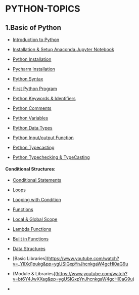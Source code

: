 # PYTHON-TOPICS
## 1.Basic of Python
* [Introduction to Python](https://www.youtube.com/watch?v=OZIRAavoGng&list=PLjVLYmrlmjGcQfNj_SLlLV4Ytf39f8BF7)

* [Installation & Setup Anaconda,Jupyter Notebook](https://www.youtube.com/watch?v=syijLJ3oQzU&pp=ygUuaW5zdGFsbGF0aW9uIHNldHVwIGFuYWNvbmRhIGp1cHl0ZXIgbm90ZWJvb2sgIA%3D%3D)

* [Python Installation](https://www.youtube.com/watch?v=fS1Lh5TwWN8&list=PLjVLYmrlmjGcQfNj_SLlLV4Ytf39f8BF7&index=2)

* [Pycharm Installation](https://www.youtube.com/watch?v=18oZPfHYfeE&list=PLjVLYmrlmjGcQfNj_SLlLV4Ytf39f8BF7&index=3&pp=iAQB)

* [Python Syntax](https://www.youtube.com/watch?v=yxfnKw2DWEM)

* [First Python Program](https://www.youtube.com/watch?v=MfGfMWsvgCc&list=PLjVLYmrlmjGcQfNj_SLlLV4Ytf39f8BF7&index=4&pp=iAQB)

* [Python Keywords & Identifiers](https://www.youtube.com/watch?v=QmSL27U7RDc&list=PLKnIA16_Rmvb1RYR-iTA_hzckhdONtSW4&index=5&pp=iAQB)

* [Python Comments](https://www.youtube.com/watch?v=JAigPIhUIM8&pp=ygUYcHl0aG9uIGNvbW1lbnRzIGluIGhpbmRp)

* [Python Variables](https://www.youtube.com/watch?v=o-pRdr8IMWg&pp=ygUZcHl0aG9uIHZhcmlhYmxlcyBpbiBoaW5kaQ%3D%3D)

* [Python Data Types](https://www.youtube.com/watch?v=eaxU2Dmo8uw&pp=ygUZcHl0aG9uIGRhdGF0eXBlcyBpbiBoaW5kaQ%3D%3D)

* [Python Input/output Function](https://www.youtube.com/watch?v=Cc3DPUs8oMk)

* [Python Typecasting](https://www.youtube.com/watch?v=iDunq2m4mNo&pp=ygUUcHl0aG9uIHR5cGUgY2FzdGluZyA%3D)

* [Python Typechecking & TypeCasting](https://www.youtube.com/watch?v=mhTPb_sVfvE)

#### Conditional Structures:
* [Conditional Statements](https://www.youtube.com/watch?v=khi-3MJEXG0&pp=ygUeY29udHJvbCBzdGF0ZW1lbnRzIGluIHB5dGhvbiAg)

* [Loops](https://www.youtube.com/watch?v=M0RsvJnaGYg)

* [Looping with Condition](https://www.youtube.com/watch?v=QE6RJWyFB1M&pp=ygUjIGxvb3BpbmcgIHdpdGggY29uZGl0aW9uIGluIHB5dGhvbiA%3D)

* [Functions](https://www.youtube.com/watch?v=DsCazsOPHSc&pp=ygUVZnVuY3Rpb25zICBpbiBweXRob24g)

* [Local & Global Scope](https://www.youtube.com/watch?v=3iIq6gq_xRo&pp=ygUcZnVuY3Rpb25zICBzY29wZSAgaW4gcHl0aG9uIA%3D%3D)

* [Lambda Functions](https://www.youtube.com/watch?v=ww2uPkwSjjY&pp=ygUgbGFtYmRhIGZ1bmN0aW9uIGluIHB5dGhvbiB3M2N1YmU%3D)

* [Built in Functions](https://www.youtube.com/watch?v=hCMnJT14XTw&pp=ygUdYnVpbHQgaW4gZnVuY3Rpb25zIGluIHB5dGhvbiA%3D)

* [Data Structures](https://www.youtube.com/watch?v=f9Aje_cN_CY)

* [Basic Libraries](https://www.youtube.com/watch?v=_YllXd1pukg&pp=ygUSIGxpYnJhcnkgaW4gcHl0aG9u

* (Module & Libraries](https://www.youtube.com/watch?v=bt6Y4JwXXag&pp=ygUSIGxpYnJhcnkgaW4gcHl0aG9u)

* 



